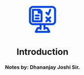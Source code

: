 <div align="center">
  <img align="center" src="./images/Introduction.png" alt="Error 404" height="100">
  <h1 align="center">Introduction</h1>
  <h3>Notes by: Dhananjay Joshi Sir. </h3>
</div>